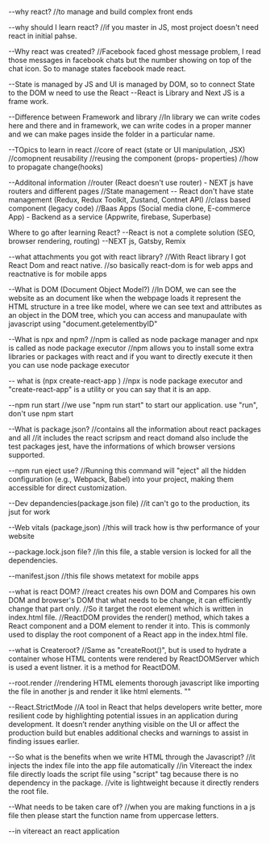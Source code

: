 --why react?
//to manage and build complex front ends

--why should I learn react?
//if you master in JS, most project doesn't need react in initial pahse.

--Why react was created?
//Facebook faced ghost message problem, I read those messages in facebook chats but the number showing on top of the chat icon. So to manage states facebook made react.

--State is managed by JS and UI is managed by DOM, so to connect State to the DOM w need to use the React
--React is Library and Next JS is a frame work.

--Difference between Framework and library
//In library we can write codes here and there and in framework, we can write codes in a proper manner and we can make pages inside the folder in a particular name.

--TOpics to learn in react
//core of react (state or UI manipulation, JSX)
//comopnent reusability
//reusing the component (props- properties)
//how to propagate change(hooks)

--Additonal information
//router (React doesn't use router) - NEXT js have routers and different pages
//State management -- React don't have state management (Redux, Redux Toolkit, Zustand, Contnet API)
//class based component (legacy code)
//Baas Apps (Social media clone, E-commerce App) - Backend as a service (Appwrite, firebase, Superbase)

Where to go after learning React?
--React is not a complete solution (SEO, browser rendering, routing)
--NEXT js, Gatsby, Remix

--what attachments you got with react library?
//With React library I got React Dom and react native.
//so basically react-dom is for web apps and reactnative is for mobile apps

--What is DOM (Document Object Model?)
//In DOM, we can see the website as an document like when the webpage loads it represent the HTML structure in a tree like model, where we can see text and attributes as an object in the DOM tree, which you can access and manupaulate with javascript using "document.getelementbyID"

--What is npx and npm?
//npm is called as node package manager and npx is called as node package executor
//npm allows you to install some extra libraries or packages with react and if you want to directly execute it then you can use node package executor

-- what is (npx create-react-app )
//npx is node package executor and "create-react-app" is a utility or you can say that it is an app.

--npm run start
//we use "npm run start" to start our application. use "run", don't use npm start

--What is package.json?
//contains all the information about react packages and all
//it includes the react scripsm and react domand also include the test packages jest, have the informations of which browser versions supported.

--npm run eject use?
//Running this command will "eject" all the hidden configuration (e.g., Webpack, Babel) into your project, making them accessible for direct customization.

--Dev depandencies(package.json file)
//it can't go to the production, its jsut for work

--Web vitals (package,json)
//this will track how is thw performance of your website

--package.lock.json file?
//in this file, a stable version is locked for all the dependencies.

--manifest.json
//this file shows metatext for mobile apps

--what is react DOM?
//react creates his own DOM and Compares his own DOM and browser's DOM that what needs to be change, it can efficiently change that part only.
//So it target the root element which is written in index.html file.
//ReactDOM provides the render() method, which takes a React component and a DOM element to render it into. This is commonly used to display the root component of a React app in the index.html file.

--what is Createroot?
//Same as "createRoot()", but is used to hydrate a container whose HTML contents were rendered by ReactDOMServer which is used a event listner. it is a method for ReactDOM.

--root.render
//rendering HTML elements thorough javascript like importing the file in another js and render it like html elements. "<App/>"

--React.StrictMode
//A tool in React that helps developers write better, more resilient code by highlighting potential issues in an application during development. It doesn’t render anything visible on the UI or affect the production build but enables additional checks and warnings to assist in finding issues earlier.

--So what is the benefits when we write HTML through the Javascript?
//it injects the index file into the app file automatically
//in Vitereact the index file directly loads the script file using "script" tag because there is no dependency in the package.
//vite is lightweight because it directly renders the root file.

--What needs to be taken care of?
//when you are making functions in a js file then please start the function name from uppercase letters.

--in vitereact an react application
